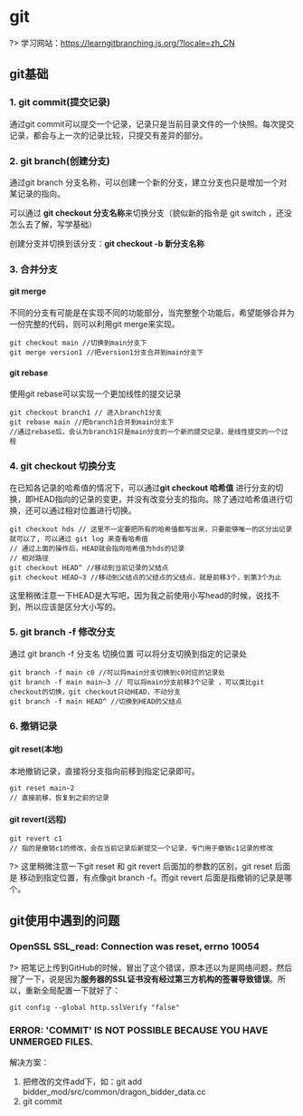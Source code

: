 # git

?> 学习网站：https://learngitbranching.js.org/?locale=zh_CN

## git基础

### 1. git commit(提交记录)

通过git commit可以提交一个记录，记录只是当前目录文件的一个快照。每次提交记录，都会与上一次的记录比较，只提交有差异的部分。

### 2. git branch(创建分支)

通过git branch 分支名称，可以创建一个新的分支，建立分支也只是增加一个对某记录的指向。

可以通过 **git checkout 分支名称**来切换分支（貌似新的指令是 git switch ，还没怎么去了解，写学基础）

创建分支并切换到该分支：**git checkout -b 新分支名称**

### 3. 合并分支

#### git merge

不同的分支有可能是在实现不同的功能部分，当完整整个功能后，希望能够合并为一份完整的代码，则可以利用git merge来实现。

```
git checkout main //切换到main分支下
git merge version1 //把version1分支合并到main分支下
```

#### git rebase

使用git rebase可以实现一个更加线性的提交记录

```
git checkout branch1 // 进入branch1分支
git rebase main //把branch1合并到main分支下
//通过rebase后，会认为branch1只是main分支的一个新的提交记录，是线性提交的一个过程
```

### 4. git checkout 切换分支

在已知各记录的哈希值的情况下，可以通过**git checkout 哈希值** 进行分支的切换，即HEAD指向的记录的变更，并没有改变分支的指向。除了通过哈希值进行切换，还可以通过相对位置进行切换。

```
git checkout hds // 这里不一定要把所有的哈希值都写出来，只要能够唯一的区分出记录就可以了, 可以通过 git log 来查看哈希值
// 通过上面的操作后，HEAD就会指向哈希值为hds的记录
// 相对路径
git checkout HEAD^ //移动到当前记录的父结点
git checkout HEAD~3 //移动到父结点的父结点的父结点，就是前移3个，到第3个为止
```

这里稍微注意一下HEAD是大写吧，因为我之前使用小写head的时候，说找不到，所以应该是区分大小写的。

### 5. git branch -f 修改分支

通过 git branch -f 分支名 切换位置 可以将分支切换到指定的记录处

```
git branch -f main c0 //可以将main分支切换到c0对应的记录处
git branch -f main main~3 // 可以将main分支前移3个记录 ，可以类比git checkout的切换，git checkout只动HEAD，不动分支
git branch -f main HEAD^ //切换到HEAD的父结点
```

### 6. 撤销记录

#### git reset(本地)

本地撤销记录，直接将分支指向前移到指定记录即可。

```
git reset main~2
// 直接前移，恢复到之前的记录
```



#### git revert(远程)

```
git revert c1
// 指的是撤销c1的修改，会在当前记录后新提交一个记录，专门用于撤销c1记录的修改
```



?> 这里稍微注意一下git reset 和 git revert 后面加的参数的区别，git reset 后面是 移动到指定位置，有点像git branch -f。而git revert 后面是指撤销的记录是哪个。







## git使用中遇到的问题

### OpenSSL SSL_read: Connection was reset, errno 10054

?> 把笔记上传到GitHub的时候，冒出了这个错误，原本还以为是网络问题，然后搜了一下，说是因为**服务器的SSL证书没有经过第三方机构的签署导致错误**。所以，重新全局配置一下就好了：

```shell
git config --global http.sslVerify "false"
```

### ERROR: 'COMMIT' IS NOT POSSIBLE BECAUSE YOU HAVE UNMERGED FILES.

解决方案：

1. 把修改的文件add下，如：git add bidder_mod/src/common/dragon_bidder_data.cc
2. git commit